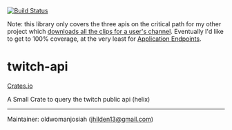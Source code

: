 [![Build Status](https://travis-ci.org/oldwomanjosiah/twitch-api.rs.svg?branch=master)](https://travis-ci.org/oldwomanjosiah/twitch-api.rs)

Note: this library only covers the three apis on the critical path for my other project which [downloads all the clips for a user's channel](https://github.com/oldwomanjosiah/twitch-clip-downloader). Eventually I'd like to get to 100% coverage, at the very least for [Application Endpoints](https://dev.twitch.tv/docs/authentication#types-of-tokens).

# twitch-api

[Crates.io](https://crates.io/crates/twitch-api-rs)

A Small Crate to query the twitch public api (helix)

-------

Maintainer: oldwomanjosiah (jhilden13@gmail.com)
